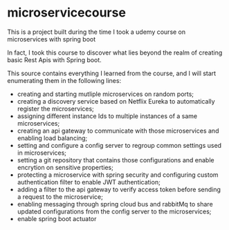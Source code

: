 # microservicecourse
This is a project built during the time I took a udemy course on microservices with spring boot

In fact, I took this course to discover what lies beyond the realm of creating basic Rest Apis with Spring boot.

This source contains everything I learned from the course, and I will start enumerating them in the following lines:
  - creating and starting mutliple microservices on random ports;
  - creating a discovery service based on Netflix Eureka to automatically register the microservices;
  - assigning different instance Ids to multiple instances of a same microservices;
  - creating an api gateway to communicate with those microservices and enabling load balancing;
  - setting and configure a config server to regroup common settings used in microservices;
  - setting a git repository that contains those configurations and enable encrytion on sensitive properties;
  - protecting a microservice with spring security and configuring custom authentication filter to enable JWT authentication;
  - adding a filter to the api gateway to verify access token before sending a request to the microservice;
  - enabling messaging through spring cloud bus and rabbitMq to share updated configurations from the config server to the microservices;
  -  enable spring boot actuator
